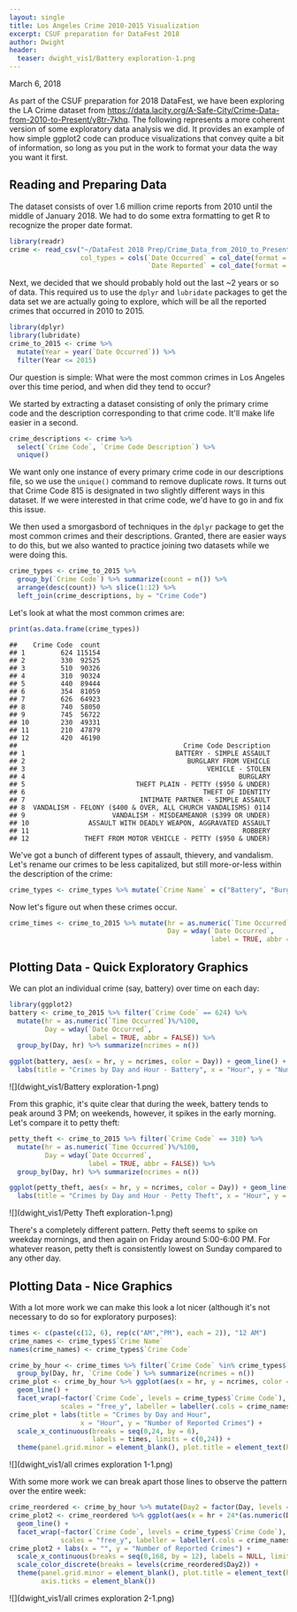 ```yaml
---
layout: single
title: Los Angeles Crime 2010-2015 Visualization
excerpt: CSUF preparation for DataFest 2018 
author: Dwight
header:
  teaser: dwight_vis1/Battery exploration-1.png
---
```


March 6, 2018

As part of the CSUF preparation for 2018 DataFest, we have been exploring the LA Crime dataset from <https://data.lacity.org/A-Safe-City/Crime-Data-from-2010-to-Present/y8tr-7khq>. The following represents a more coherent version of some exploratory data analysis we did. It provides an example of how simple ggplot2 code can produce visualizations that convey quite a bit of information, so long as you put in the work to format your data the way you want it first.

Reading and Preparing Data
--------------------------

The dataset consists of over 1.6 million crime reports from 2010 until the middle of January 2018. We had to do some extra formatting to get R to recognize the proper date format.

``` r
library(readr)
crime <- read_csv("~/DataFest 2018 Prep/Crime_Data_from_2010_to_Present.csv", 
                  col_types = cols(`Date Occurred` = col_date(format = "%m/%d/%Y"), 
                                   `Date Reported` = col_date(format = "%m/%d/%Y")))
```

Next, we decided that we should probably hold out the last ~2 years or so of data. This required us to use the `dplyr` and `lubridate` packages to get the data set we are actually going to explore, which will be all the reported crimes that occurred in 2010 to 2015.

``` r
library(dplyr)
library(lubridate)
crime_to_2015 <- crime %>% 
  mutate(Year = year(`Date Occurred`)) %>% 
  filter(Year <= 2015)
```

Our question is simple: What were the most common crimes in Los Angeles over this time period, and when did they tend to occur?

We started by extracting a dataset consisting of only the primary crime code and the description corresponding to that crime code. It'll make life easier in a second.

``` r
crime_descriptions <- crime %>% 
  select(`Crime Code`, `Crime Code Description`) %>% 
  unique()
```

We want only one instance of every primary crime code in our descriptions file, so we use the `unique()` command to remove duplicate rows. It turns out that Crime Code 815 is designated in two slightly different ways in this dataset. If we were interested in that crime code, we'd have to go in and fix this issue.

We then used a smorgasbord of techniques in the `dplyr` package to get the most common crimes and their descriptions. Granted, there are easier ways to do this, but we also wanted to practice joining two datasets while we were doing this.

``` r
crime_types <- crime_to_2015 %>% 
  group_by(`Crime Code`) %>% summarize(count = n()) %>% 
  arrange(desc(count)) %>% slice(1:12) %>% 
  left_join(crime_descriptions, by = "Crime Code")
```

Let's look at what the most common crimes are:

``` r
print(as.data.frame(crime_types))
```

    ##    Crime Code  count
    ## 1         624 115154
    ## 2         330  92525
    ## 3         510  90326
    ## 4         310  90324
    ## 5         440  89444
    ## 6         354  81059
    ## 7         626  64923
    ## 8         740  58050
    ## 9         745  56722
    ## 10        230  49331
    ## 11        210  47879
    ## 12        420  46190
    ##                                          Crime Code Description
    ## 1                                      BATTERY - SIMPLE ASSAULT
    ## 2                                         BURGLARY FROM VEHICLE
    ## 3                                              VEHICLE - STOLEN
    ## 4                                                      BURGLARY
    ## 5                            THEFT PLAIN - PETTY ($950 & UNDER)
    ## 6                                             THEFT OF IDENTITY
    ## 7                             INTIMATE PARTNER - SIMPLE ASSAULT
    ## 8  VANDALISM - FELONY ($400 & OVER, ALL CHURCH VANDALISMS) 0114
    ## 9                      VANDALISM - MISDEAMEANOR ($399 OR UNDER)
    ## 10               ASSAULT WITH DEADLY WEAPON, AGGRAVATED ASSAULT
    ## 11                                                      ROBBERY
    ## 12              THEFT FROM MOTOR VEHICLE - PETTY ($950 & UNDER)

We've got a bunch of different types of assault, thievery, and vandalism. Let's rename our crimes to be less capitalized, but still more-or-less within the description of the crime:

``` r
crime_types <- crime_types %>% mutate(`Crime Name` = c("Battery", "Burglary from Vehicle", "Burglary", "Petty Theft", "Vehicle Theft", "Identity Theft", "Domestic Violence (Simple Assault)", "Misdemeanor Vandalism", "Felony Vandalism", "Assault with Deadly Weapon", "Robbery", "Petty Theft from Vehicle"))
```

Now let's figure out when these crimes occur.

``` r
crime_times <- crime_to_2015 %>% mutate(hr = as.numeric(`Time Occurred`)%/%100, 
                                        Day = wday(`Date Occurred`, 
                                                   label = TRUE, abbr = FALSE))
```

Plotting Data - Quick Exploratory Graphics
------------------------------------------

We can plot an individual crime (say, battery) over time on each day:

``` r
library(ggplot2)
battery <- crime_to_2015 %>% filter(`Crime Code` == 624) %>% 
  mutate(hr = as.numeric(`Time Occurred`)%/%100, 
         Day = wday(`Date Occurred`, 
                    label = TRUE, abbr = FALSE)) %>% 
  group_by(Day, hr) %>% summarize(ncrimes = n())

ggplot(battery, aes(x = hr, y = ncrimes, color = Day)) + geom_line() + 
  labs(title = "Crimes by Day and Hour - Battery", x = "Hour", y = "Number of Reported Crimes")
```

![](dwight_vis1/Battery exploration-1.png)

From this graphic, it's quite clear that during the week, battery tends to peak around 3 PM; on weekends, however, it spikes in the early morning. Let's compare it to petty theft:

``` r
petty_theft <- crime_to_2015 %>% filter(`Crime Code` == 310) %>% 
  mutate(hr = as.numeric(`Time Occurred`)%/%100, 
         Day = wday(`Date Occurred`, 
                    label = TRUE, abbr = FALSE)) %>% 
  group_by(Day, hr) %>% summarize(ncrimes = n())

ggplot(petty_theft, aes(x = hr, y = ncrimes, color = Day)) + geom_line() + 
  labs(title = "Crimes by Day and Hour - Petty Theft", x = "Hour", y = "Number of Reported Crimes")
```

![](dwight_vis1/Petty Theft exploration-1.png)

There's a completely different pattern. Petty theft seems to spike on weekday mornings, and then again on Friday around 5:00-6:00 PM. For whatever reason, petty theft is consistently lowest on Sunday compared to any other day.

Plotting Data - Nice Graphics
-----------------------------

With a lot more work we can make this look a lot nicer (although it's not necessary to do so for exploratory purposes):

``` r
times <- c(paste(c(12, 6), rep(c("AM","PM"), each = 2)), "12 AM")
crime_names <- crime_types$`Crime Name`
names(crime_names) <- crime_types$`Crime Code`

crime_by_hour <- crime_times %>% filter(`Crime Code` %in% crime_types$`Crime Code`) %>%
  group_by(Day, hr, `Crime Code`) %>% summarize(ncrimes = n())
crime_plot <- crime_by_hour %>% ggplot(aes(x = hr, y = ncrimes, color = Day)) + 
  geom_line() + 
  facet_wrap(~factor(`Crime Code`, levels = crime_types$`Crime Code`), 
             scales = "free_y", labeller = labeller(.cols = crime_names))
crime_plot + labs(title = "Crimes by Day and Hour", 
                  x = "Hour", y = "Number of Reported Crimes") + 
  scale_x_continuous(breaks = seq(0,24, by = 6), 
                     labels = times, limits = c(0,24)) + 
  theme(panel.grid.minor = element_blank(), plot.title = element_text(hjust = 0.5))
```

![](dwight_vis1/all crimes exploration 1-1.png)


With some more work we can break apart those lines to observe the pattern over the entire week:

``` r
crime_reordered <- crime_by_hour %>% mutate(Day2 = factor(Day, levels = levels(Day)[c(2:7,1)]))
crime_plot2 <- crime_reordered %>% ggplot(aes(x = hr + 24*(as.numeric(Day2)-1), y = ncrimes, color = Day)) + 
  geom_line() + 
  facet_wrap(~factor(`Crime Code`, levels = crime_types$`Crime Code`),
             scales = "free_y", labeller = labeller(.cols = crime_names))
crime_plot2 + labs(x = "", y = "Number of Reported Crimes") + 
  scale_x_continuous(breaks = seq(0,168, by = 12), labels = NULL, limits = c(0,168)) +
  scale_color_discrete(breaks = levels(crime_reordered$Day2)) +
  theme(panel.grid.minor = element_blank(), plot.title = element_text(hjust = 0.5),
        axis.ticks = element_blank())
```

![](dwight_vis1/all crimes exploration 2-1.png)

